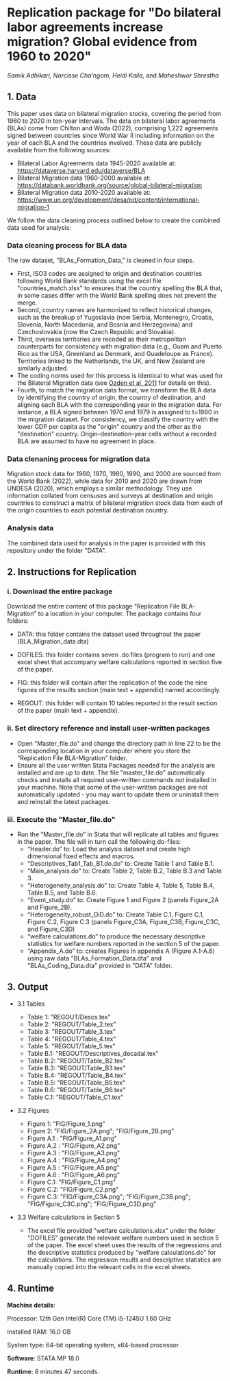 # Replication package for "Do bilateral labor agreements increase migration? Global evidence from 1960 to 2020"
_Samik Adhikari, Narcisse Cha’ngom,  Heidi Kaila,_ and _Maheshwor Shrestha_

## 1.	Data 
This paper uses data on bilateral migration stocks, covering the period from 1960 to 2020 in ten-year intervals. The data on bilateral labor agreements (BLAs) come from Chilton and Woda (2022), comprising 1,222 agreements signed between countries since World War II including information on the year of each BLA and the countries involved. These data are publicly available from the following sources:  
- Bilateral Labor Agreements data 1945-2020 available at: https://dataverse.harvard.edu/dataverse/BLA
- Bilateral Migration data 1960-2000 available at: https://databank.worldbank.org/source/global-bilateral-migration
- Bilateral Migration data 2010-2020 available at: https://www.un.org/development/desa/pd/content/international-migration-1 

We follow the data cleaning process outlined below to create the combined data used for analysis:

### Data cleaning process for BLA data 
The raw dataset, "BLAs_Formation_Data," is cleaned in four steps. 
 - First, ISO3 codes are assigned to origin and destination countries following World Bank standards using the excel file "countries_match.xlsx" to ensures that the country spelling the BLA that, in some cases differ with the World Bank spelling does not prevent the merge.
 - Second, country names are harmonized to reflect historical changes, such as the breakup of Yugoslavia (now Serbia, Montenegro, Croatia, Slovenia, North Macedonia, and Bosnia and Herzegovina) and Czechoslovakia (now the Czech Republic and Slovakia).
 - Third, overseas territories are recoded as their metropolitan counterparts for consistency with migration data (e.g., Guam and Puerto Rico as the USA, Greenland as Denmark, and Guadeloupe as France). Territories linked to the Netherlands, the UK, and New Zealand are similarly adjusted.
 - The coding norms used for this process is identical to what was used for the Bilateral Migration data (see [Ozden et al, 2011](https://academic.oup.com/wber/article-abstract/25/1/12/1678242) for details on this).
 - Fourth, to match the migration data format, we transform the BLA data by identifying the country of origin, the country of destination, and aligning each BLA with the corresponding year in the migration data. For instance, a BLA signed between 1970 and 1979 is assigned to t=1980 in the migration dataset.
For consistency, we classify the country with the lower GDP per capita as the "origin" country and the other as the "destination" country. Origin-destination-year cells without a recorded BLA are assumed to have no agreement in place.

### Data clenaning process for migration data 
Migration stock data for 1960, 1970, 1980, 1990, and 2000 are sourced from the World Bank (2022), while data for 2010 and 2020 are drawn from UNDESA (2020), which employs a similar methodology. They use information collated from censuses and surveys at destination and origin countries to construct a matrix of bilateral migration stock data from each of the origin countries to each potential destination country. 

### Analysis data
The combined data used for analysis in the paper is provided with this repository under the folder "DATA". 

   
## 2.	Instructions for Replication
### i. Download the entire package
  Download the entire content of this package “Replication File BLA-Migration” to a location in your computer. The package contains four folders: 
  
  * DATA: this folder contains the dataset used throughout the paper (BLA_Migration_data.dta)
 
  * DOFILES: this folder contains seven .do files (program to run) and one excel sheet that accompany welfare calculations reported in section five of the paper.
    
  * FIG: this folder will contain after the replication of the code the nine figures of the results section (main text + appendix) named accordingly.
    
  * REGOUT: this folder will contain 10 tables reported in the result section of the paper (main text + appendix).
    
  
### ii. Set directory reference and install user-written packages 
* Open "Master_file.do" and change the directory path in line 22 to be the corresponding location in your computer where you store the “Replication File BLA-Migration” folder.
* Ensure all the user written Stata Packages needed for the analysis are installed and are up to date. The file "master_file.do" automatically checks and installs all required user-written commands not installed in your machine. Note that some of the user-written packages are not automatically updated - you may want to update them or uninstall them and reinstall the latest packages.  


### iii.	Execute the "Master_file.do"
* Run the “Master_file.do” in Stata that will replicate all tables and figures in the paper. The file will in turn call the following do-files:
  - “Header.do” to: Load the analysis dataset and create high dimensional fixed effects and macros.
  - “Descriptives_Tab1_Tab_B1.do.do” to: Create Table 1 and Table B.1.
  - “Main_analysis.do” to: Create Table 2, Table B.2, Table B.3 and Table 3.
  - “Heterogeneity_analysis.do” to: Create Table 4, Table 5, Table B.4, Table B.5, and Table B.6.
  - “Event_study.do” to: Create Figure 1 and Figure 2 (panels Figure_2A and Figure_2B).
  - “Heterogeneity_robust_DiD.do” to: Create Table C.1, Figure C.1, Figure C.2, Figure C.3 (panels Figure_C3A, Figure_C3B, Figure_C3C, and Figure_C3D)
  - “welfare calculations.do” to produce the necessary descriptive statistics for welfare numbers reported in the section 5 of the paper.
  - “Appendix_A.do” to: creates Figures in appendix A (Figure A.1-A.6) using raw data "BLAs_Formation_Data.dta" and "BLAs_Coding_Data.dta" provided in "DATA" folder. 


## 3.	Output 
* 3.1 Tables
  - Table 1: "REGOUT/Descs.tex"
  - Table 2: "REGOUT/Table_2.tex"
  - Table 3: "REGOUT/Table_3.tex"
  - Table 4: "REGOUT/Table_4.tex"
  - Table 5: "REGOUT/Table_5.tex"
  - Table B.1: "REGOUT/Descriptives_decadal.tex"
  - Table B.2: "REGOUT/Table_B2.tex"
  - Table B.3: "REGOUT/Table_B3.tex"
  - Table B.4: "REGOUT/Table_B4.tex"
  - Table B.5: "REGOUT/Table_B5.tex"
  - Table B.6: "REGOUT/Table_B6.tex"
  - Table C.1: "REGOUT/Table_C1.tex"
 
* 3.2 Figures
    - Figure 1: "FIG/Figure_1.png"
    - Figure 2: "FIG/Figure_2A.png"; "FIG/Figure_2B.png"
    - Figure A.1 : "FIG/Figure_A1.png"
    - Figure A.2 : "FIG/Figure_A2.png"
    - Figure A.3 : "FIG/Figure_A3.png"
    - Figure A.4 : "FIG/Figure_A4.png"
    - Figure A.5 : "FIG/Figure_A5.png"
    - Figure A.6 : "FIG/Figure_A6.png"
    - Figure C.1: "FIG/Figure_C1.png"
    - Figure C.2: "FIG/Figure_C2.png"
    - Figure C.3: "FIG/Figure_C3A.png"; "FIG/Figure_C3B.png"; "FIG/Figure_C3C.png"; "FIG/Figure_C3D.png"
 
* 3.3 Welfare calculations in Section 5
  - The excel file provided "welfare calculations.xlsx" under the folder "DOFILES" generate the relevant welfare numbers used in section 5 of the paper. The excel sheet uses the results of the regressions and the descriptive statistics produced by "welfare calculations.do" for the calculations. The regression results and descriptive statistics are manually copied into the relevant cells in the excel sheets.
   
  
## 4.	Runtime 
  **Machine details**: 
  
  Processor: 12th Gen Intel(R) Core (TM) i5-1245U   1.60 GHz
  
  Installed RAM: 16.0 GB  
  
  System type: 64-bit operating system, x64-based processor

  **Software**: 
  STATA MP 18.0

  **Runtime**: 8 minutes 47 seconds.


